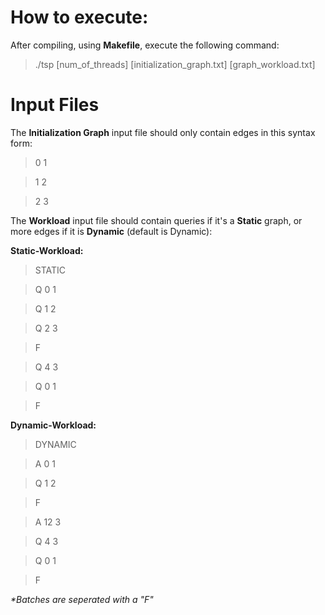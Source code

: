 # How to execute:
After compiling, using __Makefile__, execute the following command:

>./tsp \[num_of_threads] \[initialization_graph.txt] [graph_workload.txt]

# Input Files
The __Initialization Graph__ input file should only contain edges in this syntax form:

>0 1

>1 2

>2 3

The __Workload__ input file should contain queries if it's a __Static__ graph, or more edges if it is __Dynamic__ (default is Dynamic):

__Static-Workload:__

>STATIC

>Q 0 1

>Q 1 2

>Q 2 3

>F

>Q 4 3

>Q 0 1

>F

__Dynamic-Workload:__

>DYNAMIC

>A 0 1

>Q 1 2

>F

>A 12 3

>Q 4 3

>Q 0 1

>F

_\*Batches are seperated with a "F"_
